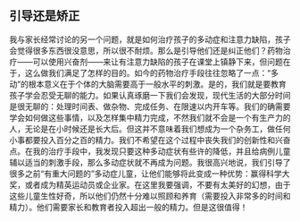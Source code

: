 ## 引导还是矫正

我与家长经常讨论的另一个问题，就是如何治疗孩子的多动症和注意力缺陷，孩子会觉得很多东西很没意思，所以很不耐烦。那么是引导他们还是纠正他们？药物治疗——可以使用兴奋剂——来让有注意力缺陷的孩子在课堂上镇静下来，但问题在于，这么做我们满足了怎样的目的。如今的药物治疗手段往往忽略了一点：“多动”的根本意义在于个体的大脑需要高于一般水平的刺激。是的，我们就是要教育孩子学会忍受无聊的能力。如果认真琢磨一下我们会发现，现代生活的大部分时间是很无聊的：处理时间表、做杂物、完成任务、在限速以内开车等。我们的确需要学会如何做这些事情，以及怎样集中精力完成，不然我们就不会是一个有生产力的人，无论是在小时候还是长大后。但这并不意味着我们想成为一个杂务工，做任何小事都要投入百分之百的精力。我们不希望在这个过程中丧失我们的创新性和兴奋点。在我的治疗手段中，我发现只要这种多动症状有些许的降低，并且给病例儿童辅以适当的刺激手段，那么多动症状就不再成为问题。我很高兴地说，我们引导了很多之前“有重大问题的”多动症儿童，让他们能够将此变成一种优势：赢得科学大奖，或者成为精英运动员或企业家。在这里我要强调，不要有太美好的幻想，由于这些儿童生性好奇，所以他们仍然十分难以照顾和养育（需要投入非常多的时间和精力）。他们需要家长和教育者投入超出一般的精力。但是这很值得！<span id="part0047.html"></span>
